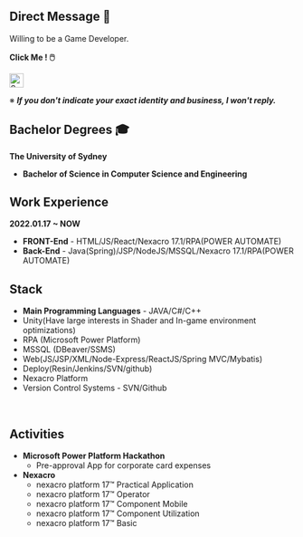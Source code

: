 ## Direct Message :speech_balloon:

Willing to be a Game Developer.

**Click Me ! :computer_mouse:**　

<a href="https://github.com/syoo5953/Unity_Games">
<img alt="Sungkk Yoo|Game Repo Link" width="25px" src="https://cdn.icon-icons.com/icons2/2348/PNG/512/link_icon_142996.png" /></a>

<br />


※ ***If you don't indicate your exact identity and business, I won't reply.***

## Bachelor Degrees :mortar_board:
**The University of Sydney**
- **Bachelor of Science in Computer Science and Engineering**

## Work Experience
**2022.01.17 ~ NOW**
- **FRONT-End** - HTML/JS/React/Nexacro 17.1/RPA(POWER AUTOMATE)
- **Back-End**  - Java(Spring)/JSP/NodeJS/MSSQL/Nexacro 17.1/RPA(POWER AUTOMATE)

## Stack
- **Main Programming Languages** - JAVA/C#/C++
- Unity(Have large interests in Shader and In-game environment optimizations)
- RPA (Microsoft Power Platform)
- MSSQL (DBeaver/SSMS)
- Web(JS/JSP/XML/Node-Express/ReactJS/Spring MVC/Mybatis)
- Deploy(Resin/Jenkins/SVN/github)
- Nexacro Platform
- Version Control Systems - SVN/Github

<br />

## Activities
- **Microsoft Power Platform Hackathon**
  - Pre-approval App for corporate card expenses
- **Nexacro**
   - nexacro platform 17™ Practical Application
   - nexacro platform 17™ Operator
   - nexacro platform 17™ Component Mobile
   - nexacro platform 17™ Component Utilization
   - nexacro platform 17™ Basic
